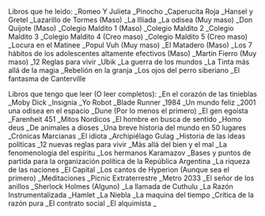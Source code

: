 Libros que he leido:
_Romeo Y Julieta 
_Pinocho 
_Caperucita Roja
_Hansel y Gretel
_Lazarillo de Tormes (Maso)
_La Illiada
_La odisea (Muy maso)
_Don Quijote (Maso)
_Colegio Maldito 1 (Maso)
_Colegio Maldito 2
_Colegio Maldito 3
_Colegio Maldito 4 (Creo maso)
_Colegio Maldito 5 (Creo maso)
_Locura en el Matinee 
_Popul Vuh (Muy maso)
_El Matadero (Maso)
_Los 7 hábitos de los adolescentes altamente efectivos (Maso)
_Martin Fierro (Muy maso)
_12 Reglas para vivir 
_Ubik
_La guerra de los mundos 
_La Tinta más allá de la magia 
_Rebelión en la granja
_Los ojos del perro siberiano
_El fantasma de Canterville 

Libros que tengo que leer (O leer completos):
_En el corazón de las tinieblas
_Moby Dick
_Insignia
_Yo Robot 
_Blade Runner
_1984
_Un mundo feliz
_2001 una odisea en el espacio 
_Dune (Por lo menos el primero)
_El gen egoísta
_Farenheit 451
_Mitos Nordicos
_El hombre en busca de sentido
_Homo deus
_De animales a dioses
_Una breve historia del mundo en 50 lugares
_Crónicas Marcianas
_El idiota
_Archipiélago Gulag
_Historia de las ideas políticas 
_12 nuevas reglas para vivir 
_Más allá del bien y el mal
_La fenomenología del espíritu
_Los hermanos Karamazov
_Bases y puntos de partida para la organización política de la República Argentina 
_La riqueza de las naciones 
_El Capital 
_Los cantos de Hyperion (Aunque sea el primero)
_Meditaciones 
_Picnic Extraterrestre 
_Metro 2033
_El señor de los anillos
_Sherlock Holmes (Alguno)
_La llamada de Cuthulu
_La Razón Instrumentalizada 
_Hamlet
_La Niebla
_La maquina del tiempo
_Crítica de la razón pura 
_El contrato social 
_El alquimista 
_